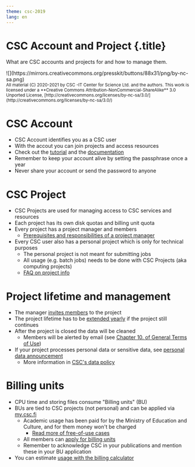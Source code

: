```yaml
---
theme: csc-2019
lang: en
---
```


# CSC Account and Project {.title}

What are CSC accounts and projects for and how to manage them.

<div class="column">
![](https://mirrors.creativecommons.org/presskit/buttons/88x31/png/by-nc-sa.png)
</div>
<div class="column">
<small>
All material (C) 2020-2021 by CSC -IT Center for Science Ltd. and the authors.
This work is licensed under a **Creative Commons Attribution-NonCommercial-ShareAlike** 3.0
Unported License, [http://creativecommons.org/licenses/by-nc-sa/3.0/](http://creativecommons.org/licenses/by-nc-sa/3.0/)
</small>
</div>


# CSC Account

- CSC Account identifies you as a CSC user
- With the accout you can join projects and access resources
- Check out the [tutorial](https://csc-training.github.io/csc-env-eff/hands-on/connecting/credentials.html) and the [documentation](https://docs.csc.fi/accounts/)
- Remember to keep your account alive by setting the passphrase once a year
- Never share your account or send the password to anyone

# CSC Project

- CSC Projects are used for managing access to CSC services and resources
- Each project has its own disk quotas and billing unit quota
- Every project has a project manager and members
    - [Prerequisites and responsibilities of a project manager](https://www.csc.fi/en/prerequisites-for-a-project-manager)
- Every CSC user also has a personal project  which is only for technical purposes
    - The personal project is not meant for submitting jobs
    - All usage (e.g. batch jobs) needs to be done with CSC Projects (aka computing projects)
    - [FAQ on project info](https://docs.csc.fi/support/faq/how-to-find-information-about-projects/)

# Project lifetime and management

- The manager [invites members](https://docs.csc.fi/accounts/how-to-add-members-to-project/) to the project
- The project lifetime has to be [extended yearly](https://docs.csc.fi/accounts/how-to-manage-your-project/) if the project still continues
- After the project is closed the data will be cleaned
    - Members will be alerted by email (see [Chapter 10. of General Terms of Use](https://research.csc.fi/general-terms-of-use))
-  If your project processes personal data or sensitive data, see [personal data announcement](https://docs.csc.fi/accounts/when-your-project-handles-personal-data/)
    - More information in [CSC's data policy](https://www.csc.fi/en/data-policy)

# Billing units

- CPU time and storing files consume "Billing units" (BU)
- BUs are tied to CSC projects (not personal) and can be applied via [my.csc.fi](https://my.csc.fi)
   - Academic usage has been paid for by the Ministry of Education and Culture, and for them money won't be charged
      - [Read more of free-of-use cases](https://research.csc.fi/pricing)
   - All members can [apply for billing units](https://docs.csc.fi/accounts/how-to-apply-for-billing-units/)
   - Remember to acknowledge CSC in your publications and mention these in your BU application
- You can estimate [usage with the billing calculator](https://research.csc.fi/pricing) 
